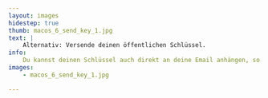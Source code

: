 ```yaml
---
layout: images
hidestep: true
thumb: macos_6_send_key_1.jpg
text: |
    Alternativ: Versende deinen öffentlichen Schlüssel.
info:
    Du kannst deinen Schlüssel auch direkt an deine Email anhängen, so dass dieser direkt von dem Empfänger importiert werden kann, damit dieser dir verschlüsselte Emails schicken kann.
images:
    - macos_6_send_key_1.jpg

---
```

